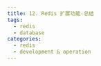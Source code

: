 ```yaml
---
title: 12. Redis 扩展功能-总结
tags:
  - redis
  - database
categories:
  - redis
  - development & operation
---
```


<!-- more -->
